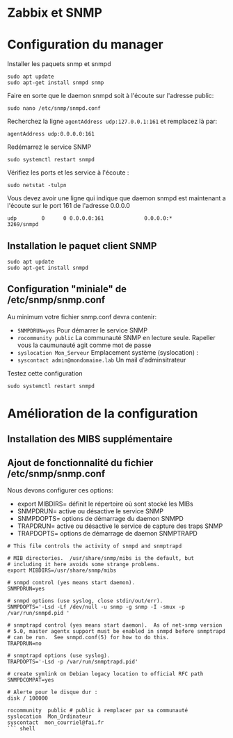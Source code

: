 # Zabbix et SNMP
# Configuration du manager
Installer les paquets snmp et snmpd
``` shell
sudo apt update
sudo apt-get install snmpd snmp
```

Faire en sorte que le daemon snmpd soit à l'écoute sur l'adresse public:
``` shell
sudo nano /etc/snmp/snmpd.conf
```

Recherchez la ligne `agentAddress udp:127.0.0.1:161` et remplacez là par:
``` shell
agentAddress udp:0.0.0.0:161
```
Redémarrez le service SNMP
``` shell
sudo systemctl restart snmpd
```
Vérifiez les ports et les service à l'écoute :
``` shell
sudo netstat -tulpn
```
Vous devez avoir une ligne qui indique que daemon snmpd est maintenant a l'écoute sur le port 161 de l'adresse 0.0.0.0
``` shell
udp        0      0 0.0.0.0:161             0.0.0.0:*                           3269/snmpd
```

## Installation le paquet client SNMP
``` shell
sudo apt update
sudo apt-get install snmpd
```

## Configuration "miniale" de /etc/snmp/snmp.conf
Au minimum votre fichier snmp.conf devra contenir:
 - `SNMPDRUN=yes` Pour démarrer le service SNMP
 - `rocommunity public` La communauté SNMP en lecture seule. Rapeller vous la caumunauté agit comme mot de passe 
 - `syslocation Mon_Serveur` Emplacement système (syslocation) :
 - `syscontact admin@mondomaine.lab` Un mail d'adminsitrateur

Testez cette configuration
``` shell
sudo systemctl restart snmpd
```
# Amélioration de la configuration
## Installation des MIBS supplémentaire

## Ajout de fonctionnalité du fichier /etc/snmp/snmp.conf

Nous devons configurer ces options:
 - export MIBDIRS= définit le répertoire où sont stocké les MIBs
 - SNMPDRUN= active ou désactive le service SNMP
 - SNMPDOPTS= options de démarrage du daemon SNMPD
 - TRAPDRUN= active ou désactive le service de capture des traps SNMP
 - TRAPDOPTS= options de démarrage de daemon SNMPTRAPD

``` shell
# This file controls the activity of snmpd and snmptrapd

# MIB directories.  /usr/share/snmp/mibs is the default, but
# including it here avoids some strange problems.
export MIBDIRS=/usr/share/snmp/mibs

# snmpd control (yes means start daemon).
SNMPDRUN=yes

# snmpd options (use syslog, close stdin/out/err).
SNMPDOPTS='-Lsd -Lf /dev/null -u snmp -g snmp -I -smux -p /var/run/snmpd.pid '

# snmptrapd control (yes means start daemon).  As of net-snmp version
# 5.0, master agentx support must be enabled in snmpd before snmptrapd
# can be run.  See snmpd.conf(5) for how to do this.
TRAPDRUN=no

# snmptrapd options (use syslog).
TRAPDOPTS='-Lsd -p /var/run/snmptrapd.pid'

# create symlink on Debian legacy location to official RFC path
SNMPDCOMPAT=yes

# Alerte pour le disque dur :
disk / 100000

rocommunity  public # public à remplacer par sa communauté
syslocation  Mon_Ordinateur
syscontact  mon_courriel@fai.fr
``` shell


